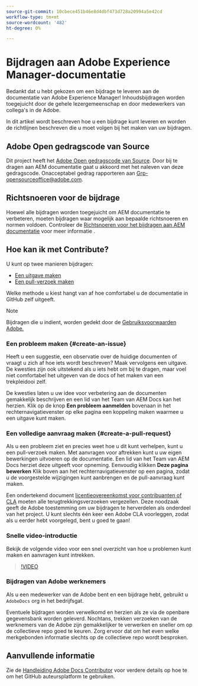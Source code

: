 ```yaml
---
source-git-commit: 10cbece451b46e8d4dbf473d728a20994a5e42cd
workflow-type: tm+mt
source-wordcount: '482'
ht-degree: 0%

---
```

# Bijdragen aan Adobe Experience Manager-documentatie

Bedankt dat u hebt gekozen om een bijdrage te leveren aan de documentatie van Adobe Experience Manager! Inhoudsbijdragen worden toegejuicht door de gehele lezergemeenschap en door medewerkers van collega&#39;s in de Adobe.

In dit artikel wordt beschreven hoe u een bijdrage kunt leveren en worden de richtlijnen beschreven die u moet volgen bij het maken van uw bijdragen.

## Adobe Open gedragscode van Source

Dit project heeft het [Adobe Open gedragscode van Source](code-of-conduct.md). Door bij te dragen aan AEM documentatie gaat u akkoord met het naleven van deze gedragscode. Onacceptabel gedrag rapporteren aan [Grp-opensourceoffice@adobe.com](mailto:Grp-opensourceoffice@adobe.com).

## Richtsnoeren voor de bijdrage

Hoewel alle bijdragen worden toegejuicht om AEM documentatie te verbeteren, moeten bijdragen waar mogelijk aan bepaalde richtsnoeren en normen voldoen. Controleer de [Richtsnoeren voor het bijdragen aan AEM documentatie](guidelines.md) voor meer informatie .

## Hoe kan ik met Contribute?

U kunt op twee manieren bijdragen:

* [Een uitgave maken](#create-an-issue)
* [Een pull-verzoek maken](#create-a-pull-request)

Welke methode u kiest hangt van af hoe comfortabel u de documentatie in GitHub zelf uitgeeft.

>[!NOTE]
>
>Bijdragen die u indient, worden gedekt door de [Gebruiksvoorwaarden Adobe.](https://www.adobe.com/legal/terms.html)

### Een probleem maken {#create-an-issue}

Heeft u een suggestie, een observatie over de huidige documenten of vraagt u zich af hoe iets wordt beschreven? Maak vervolgens een uitgave. De kwesties zijn ook uitstekend als u iets hebt om bij te dragen, maar voel niet comfortabel het uitgeven van de docs of het maken van een trekpleidooi zelf.

De kwesties laten u uw idee voor verbetering aan de documenten gemakkelijk beschrijven en een lid van het Team van AEM Docs kan het herzien. Klik op de knop **Een probleem aanmelden** bovenaan in het rechternavigatievenster op elke pagina een koppeling maken waarmee u een uitgave kunt maken.

### Een volledige aanvraag maken {#create-a-pull-request}

Als u een probleem ziet en precies weet hoe u dit kunt verhelpen, kunt u een pull-verzoek maken. Met aanvragen voor aftrekken kunt u uw eigen bewerkingen uitvoeren op de documentatie. Een lid van het Team van AEM Docs herziet deze uitgeeft voor opneming. Eenvoudig klikken **Deze pagina bewerken** Klik boven aan het rechternavigatievenster op een pagina, zodat u de voorgestelde wijzigingen kunt aanbrengen en de pull-aanvraag kunt maken.

Een ondertekend document [licentieovereenkomst voor contribuanten of CLA](https://opensource.adobe.com/cla.html) moeten alle terugtrekkingsverzoeken vergezellen. Deze noodzaak geeft de Adobe toestemming om uw bijdragen te herverdelen als onderdeel van het project. U kunt slechts één keer een Adobe CLA voorleggen, zodat als u eerder hebt voorgelegd, bent u goed te gaan!

### Snelle video-introductie

Bekijk de volgende video voor een snel overzicht van hoe u problemen kunt maken en aanvragen kunt intrekken.

>[!VIDEO](https://video.tv.adobe.com/v/27069)

### Bijdragen van Adobe werknemers

Als u een medewerker van de Adobe bent en een bijdrage hebt, gebruikt u `AdobeDocs` org in het bedrijfsgat.

Eventuele bijdragen worden verwelkomd en herzien als ze via de openbare gegevensbank worden geleverd. Nochtans, trekken verzoeken van de werknemers van de Adobe zijn gemakkelijker te verwerken en sneller om op de collectieve repo goed te keuren. Zorg ervoor dat om het even welke merkgebonden informatie slechts op de collectieve repo wordt besproken.

## Aanvullende informatie

Zie de [Handleiding Adobe Docs Contributor](https://experienceleague.adobe.com/nl/docs/contributor/contributor-guide/introduction) voor verdere details op hoe te om het GitHub auteursplatform te gebruiken.
